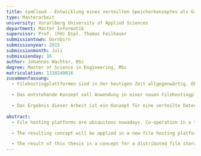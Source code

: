 ```yaml
--- 
title: symCloud - Entwicklung eines verteilten Speicherkonzeptes als Grundlage für eine Filehostingplattform
type: Masterarbeit
university: Vorarlberg University of Applied Sciences
department: Master Informatik
supervisor: Prof. (FH) Dipl. Thomas Feilhauer
submissiontown: Dornbirn
submissionyear: 2015
submissionmonth: Juli
submissionday: 16
author: Johannes Wachter, BSc
degree: Master of Science in Engineering, MSc
matriculation: 1310249016
zusammenfassung:
  - Filehostingplattformen sind in der heutigen Zeit allgegenwärtig. Ohne einen Zugang zu einem der allgemein verfügbaren Dienste ist heutzutage eine Zusammenarbeit in einer Gruppe von Menschen, kaum möglich. Einige Menschen jedoch haben Bedenken, ihre Daten einem Betreiber anzuvertrauen, den sie nicht kontrollieren können. Die Angst vor dem Kontrollverlust ermöglicht quelloffenen Lösungen den Einstieg in diesen Markt. Die vorliegende Arbeit beschäftigt sich mit der Konzeption einer Speicherlösung für eine derartige Software.

  - Das entstehende Konzept soll Anwendung in einer neuen Filehostingplattform finden. Diese Plattform nennt sich symCloud und ist eine neue Software, die Ideen aus verschiedenen Applikationen und Technologien kombiniert, um eine optimale Lösung für den Anwender zu schaffen. In dieser Arbeit werden Technologien und Anwendungen im Bereich Filehosting vorgestellt, jedoch stellen diese meist nur Insellösungen dar. Das bedeutet, dass diese Anwendungen eine Zusammenarbeit zwischen BenutzerInnen, die nicht bei dem selben Anbieter / Dienst registriert sind, nicht bzw. nur über Umwege ermöglichen. Genau diesen Anwendungsfall versucht symCloud mit einer Idee aus Diaspora zu implementieren. Dieses verteilte soziale Netzwerk schafft ihren BenutzerInnen die Möglichkeit, mit anderen BenutzerInnen in Kontakt zu treten, die auf verschiedenen Servern registriert sind. Viele der in dieser Arbeit aufgegriffenen Ideen, wie zum Beispiel Versionierung oder Verteilung, wurden schon im Projekt Xanadu\footnote{Theodor Holm Nelson 1960} behandelt. Teile dieses Projektes dienen als Ausgangslage für die Definition der Anforderungen.

  - Das Ergebnis dieser Arbeit ist ein Konzept für eine verteilte Datenhaltung. Diese Speicherlösung ist unabhängig von der Anwendung, in der sie integriert ist. Der als Beweis für die Funktionstüchtigkeit dieses Konzeptes entwickelte Prototyp, implementiert neben den wichtigsten Komponenten des Konzeptes, auch eine Plattform und einen Client. Dieser ermöglicht es, Dateien aus einem lokalen Ordner mit der Plattform zu synchronisieren. Diese Daten werden dann auf vorher konfigurierten Servern verteilt.
  
abstract:
  - File hosting platforms are ubiquitous nowadays. Co-operation in a team without one of the commonly available services is almost impossible. But some people worry about the security and privacy of their data, because they have no control over the location of their data, which standards and rules apply there, and who has acces to it. The fear of losing control allows open source solutions to enter the file hosting market. This thesis deals with the conception of a storage for such an open source solution.

  - The resulting concept will be applied in a new file hosting platform. This platform is called symCloud and implements the concept which combines ideas from different software projects and technologies in order to create an optimal solution for the user. Furthermore, the thesis presents technologies and applications in the field of file hosting, but these are usually only isolated applications. This means that these applications do not support the direct co-operation between users that do not use the same file hoster or service. But this use-case is exaclty what symCloud tries to accomplish by using the central idea of the distributed social network Diaspora. This social network enables users to contact other users which are registered on different servers. Some of the idea which are treated by the concept are defined by the project Xanadu\footnote{Theodor Holm Nelson 1960}. Parts of this project was the starting point to define the specifications.

  - The result of this thesis is a concept for a distributed file storage which is independent of the application in which it is integrated. The implemented prototype contains the main parts of the described concepts. As an example of usage, the storage was integrated in a platform. Additionally, a client allows the user to synchronize files with this platform. The synchronized data will be distributed over a list of configured servers.
---
```

